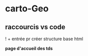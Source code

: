 # carto-Geo

## raccourcis vs code
! + entrée pr créer structure base html

**page d'accueil des tds**
